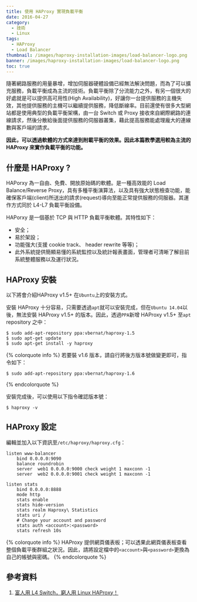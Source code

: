 ```yaml
---
title: 使用 HAProxy 實現負載平衡
date: 2016-04-27
category:
  - 技術
  - Linux
tags:
  - HAProxy
  - Load Balancer
thumbnail: /images/haproxy-installation-images/load-balancer-logo.png
banner: /images/haproxy-installation-images/load-balancer-logo.png
toc: true
---
```

隨著網路服務的用量暴增，增加伺服器硬體設備已經無法解決問題，而為了可以擴充服務，負載平衡成為主流的技術。負載平衡除了分流能力之外，有另一個很大的好處就是可以提供高可用性(High Availability)，好讓你一台提供服務的主機失效，其他提供服務的主機可以繼續提供服務，降低斷線率。目前還使有很多大型網站都是使用典型的負載平衡架構，由一台 Switch 或 Proxy 接收來自網際網路的連線請求，然後分散給後面提供服務的伺服器叢集，藉此提高服務能處理龐大的連線數與客戶端的請求。

**因此，可以透過軟體的方式來達到附載平衡的效果。因此本篇教學選用較為主流的 HAProxy 來實作負載平衡的功能。**

<!--more-->

## 什麼是 HAProxy ?
HAPorxy 為一自由、免費、開放原始碼的軟體。是一種高效能的 Load Balance/Reverse Proxy，具有多種平衡演算法，以及具有強大狀態檢查功能，能確保客戶端(client)所送出的請求(request)導向至能正常提供服務的伺服器。其運作方式同於 L4-L7 負載平衡設備。

HAPorxy 是一個基於 TCP 與 HTTP 負載平衡軟體。其特性如下：
  * 安全；
  * 易於架設；
  * 功能强大(支援 cookie track、 header rewrite 等等)；
  * 此外系統提供簡顯易懂的系統監控以及統計報表畫面，管理者可清晰了解目前系統整體服務以及運行狀況。

## HAProxy 安裝
以下將會介紹HAProxy v1.5+ 在`Ubuntu`上的安裝方式。

安裝 HAProxy 十分容易，只需要透過`apt`就可以安裝完成，但在`Ubuntu 14.04`以後，無法安裝 HAProxy v1.5+ 的版本。因此，透過`PPA`新增 HAProxy v1.5+ 至`apt` repository 之中：

```shell
$ sudo add-apt-repository ppa:vbernat/haproxy-1.5
$ sudo apt-get update
$ sudo apt-get install -y haproxy
```

{% colorquote info %}
若要裝 v1.6 版本，請自行將後方版本號做變更即可，指令如下：
```shell
$ sudo add-apt-repository ppa:vbernat/haproxy-1.6
```
{% endcolorquote %}

安裝完成後，可以使用以下指令確認版本號：
```shell
$ haproxy -v
```

## HAProxy 設定
編輯並加入以下資訊至`/etc/haproxy/haproxy.cfg`：
```crmsh
listen www-balancer
    bind 0.0.0.0:9090
    balance roundrobin
    server  web1 0.0.0.0:9000 check weight 1 maxconn -1
    server  web2 0.0.0.0:9001 check weight 1 maxconn -1

listen stats
    bind 0.0.0.0:8888
    mode http
    stats enable
    stats hide-version
    stats realm Haproxy\ Statistics
    stats uri /
    # Change your account and password
    stats auth <account>:<password>
    stats refresh 10s
```

{% colorquote info %}
HAProxy 提供網頁儀表板；可以透果此網頁儀表板查看整個負載平衡群組之狀況。因此，請將設定檔中的`<account>`與`<password>`更換為自己的帳號與密碼。
{% endcolorquote %}

## 參考資料
  1. [富人用 L4 Switch，窮人用 Linux HAProxy！](https://blog.toright.com/posts/3967/%E5%AF%8C%E4%BA%BA%E7%94%A8-l4-switch%EF%BC%8C%E7%AA%AE%E4%BA%BA%E7%94%A8-linux-haproxy%EF%BC%81.html)
